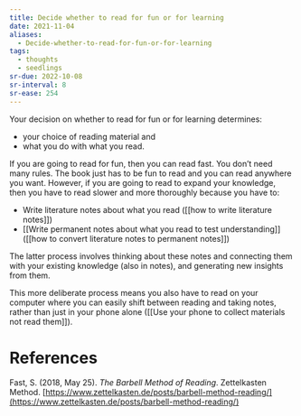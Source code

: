 ```yaml
---
title: Decide whether to read for fun or for learning
date: 2021-11-04
aliases:
  - Decide-whether-to-read-for-fun-or-for-learning
tags:
  - thoughts
  - seedlings
sr-due: 2022-10-08
sr-interval: 8
sr-ease: 254
---
```

Your decision on whether to read for fun or for learning determines:

- your choice of reading material and
- what you do with what you read.

If you are going to read for fun, then you can read fast. You don’t need many rules. The book just has to be fun to read and you can read anywhere you want. However, if you are going to read to expand your knowledge, then you have to read slower and more thoroughly because you have to:

- Write literature notes about what you read ([[how to write literature notes]])
- [[Write permanent notes about what you read to test understanding]] ([[how to convert literature notes to permanent notes]])

The latter process involves thinking about these notes and connecting them with your existing knowledge (also in notes), and generating new insights from them.

This more deliberate process means you also have to read on your computer where you can easily shift between reading and taking notes, rather than just in your phone alone ([[Use your phone to collect materials not read them]]).

# References

Fast, S. (2018, May 25). *The Barbell Method of Reading*. Zettelkasten Method. [https://www.zettelkasten.de/posts/barbell-method-reading/](https://www.zettelkasten.de/posts/barbell-method-reading/)